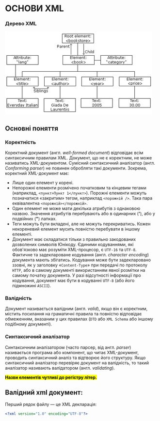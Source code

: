 # ОСНОВИ XML

### Дерево XML
![XML Tree Structure](../img/nodetree.gif)

## Основні поняття
### Коректність

Коректний документ (англ. _well-formed document_) відповідає всім синтаксичним правилам XML. Документ, що не є коректним, не може називатись XML-документом. Сумісний синтаксичний аналізатор (англ. _Conforming parser_) не повинен обробляти такі документи. Зокрема, коректний XML-документ має:

* Лише один елемент у корені.
* Непорожні елементи розмічено початковим та кінцевим тегами (наприклад, `<пункт>Пункт 1</пункт>`). Порожні елементи можуть позначатися «закритим» тегом, наприклад `<порожній />`. Така пара еквівалентна `<порожній></порожній>`.
* Один елемент не може мати декілька атрибутів з однаковою назвою. Значення атрибутів перебувають або в одинарних (**'**), або у подвійних (**"**) лапках.
* Теги можуть бути вкладені, але не можуть перекриватись. Кожен некореневий елемент мусить повністю перебувати в іншому елементі.
* Документ має складатися тільки з правильно закодованих дозволених символів Юнікоду. Єдиними кодуваннями, які обов'язково має розуміти XML-процесор, є `UTF-16` та `UTF-8`. Фактичне та задеклароване кодування (англ. _character encoding_) документа мають збігатись. Кодування може бути задекларовано ззовні, як у заголовку «`Content-Type`» при передачі по протоколу `HTTP`, або в самому документі використанням явної розмітки на самому початку документа. У разі відсутності інформації про кодування, документ має бути в кодуванні `UTF-8` (або його підмножині `ASCII`).

### Валідність

Документ називається валідним (англ. _valid_), якщо він є коректним, містить посилання на граматичні правила та повністю відповідає обмеженням, вказаним у цих правилах (`DTD` або `XML Schema` або іншому подібному документі).

### Синтаксичний аналізатор

Синтаксичним аналізатором (часто парсер, від англ. _parser_) називається програма або компонент, що читає XML-документ, проводить синтаксичний аналіз та відтворює його структуру. Якщо синтаксичний аналізатор перевіряє документ на валідність, то такий аналізатор називають валідатором (англ. _validating_).

<mark><strong>Назви елементів чутливі до регістру літер.</strong></mark>

## Валідний xml документ:

Перший рядок файлу — це XML декларація:

```xml
<?xml version="1.0" encoding="UTF-8"?>
```